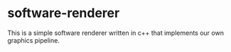 # software-renderer
This is a simple software renderer written in c++ that implements our own graphics pipeline.
